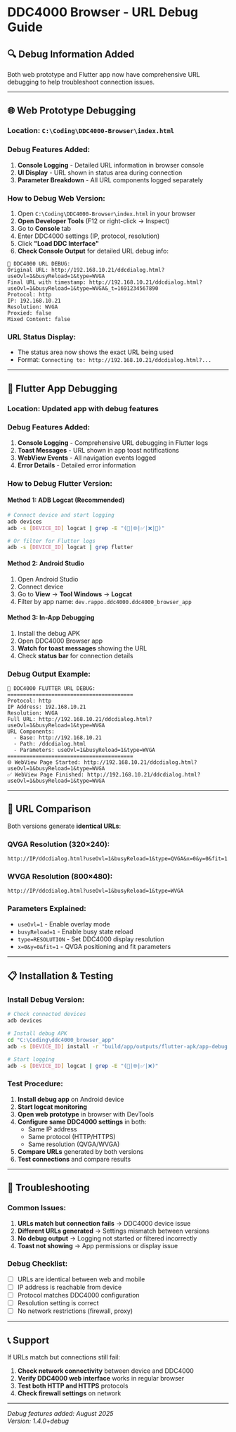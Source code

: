 # DDC4000 Browser - URL Debug Guide

## 🔍 **Debug Information Added**

Both web prototype and Flutter app now have comprehensive URL debugging to help troubleshoot connection issues.

---

## 🌐 **Web Prototype Debugging**

### **Location**: `C:\Coding\DDC4000-Browser\index.html`

### **Debug Features Added:**
1. **Console Logging** - Detailed URL information in browser console
2. **UI Display** - URL shown in status area during connection
3. **Parameter Breakdown** - All URL components logged separately

### **How to Debug Web Version:**
1. Open `C:\Coding\DDC4000-Browser\index.html` in your browser
2. **Open Developer Tools** (F12 or right-click → Inspect)
3. Go to **Console** tab
4. Enter DDC4000 settings (IP, protocol, resolution)
5. Click **"Load DDC Interface"**
6. **Check Console Output** for detailed URL debug info:

```
🔗 DDC4000 URL DEBUG:
Original URL: http://192.168.10.21/ddcdialog.html?useOvl=1&busyReload=1&type=WVGA
Final URL with timestamp: http://192.168.10.21/ddcdialog.html?useOvl=1&busyReload=1&type=WVGA&_t=1691234567890
Protocol: http
IP: 192.168.10.21
Resolution: WVGA
Proxied: false
Mixed Content: false
```

### **URL Status Display:**
- The status area now shows the exact URL being used
- Format: `Connecting to: http://192.168.10.21/ddcdialog.html?...`

---

## 📱 **Flutter App Debugging**

### **Location**: Updated app with debug features

### **Debug Features Added:**
1. **Console Logging** - Comprehensive URL debugging in Flutter logs
2. **Toast Messages** - URL shown in app toast notifications
3. **WebView Events** - All navigation events logged
4. **Error Details** - Detailed error information

### **How to Debug Flutter Version:**

#### **Method 1: ADB Logcat (Recommended)**
```bash
# Connect device and start logging
adb devices
adb -s [DEVICE_ID] logcat | grep -E "(🔗|🌐|✅|❌|🔄)"

# Or filter for Flutter logs
adb -s [DEVICE_ID] logcat | grep flutter
```

#### **Method 2: Android Studio**
1. Open Android Studio
2. Connect device
3. Go to **View** → **Tool Windows** → **Logcat**
4. Filter by app name: `dev.rappo.ddc4000.ddc4000_browser_app`

#### **Method 3: In-App Debugging**
1. Install the debug APK
2. Open DDC4000 Browser app
3. **Watch for toast messages** showing the URL
4. Check **status bar** for connection details

### **Debug Output Example:**
```
🔗 DDC4000 FLUTTER URL DEBUG:
========================================
Protocol: http
IP Address: 192.168.10.21
Resolution: WVGA
Full URL: http://192.168.10.21/ddcdialog.html?useOvl=1&busyReload=1&type=WVGA
URL Components:
  - Base: http://192.168.10.21
  - Path: /ddcdialog.html
  - Parameters: useOvl=1&busyReload=1&type=WVGA
========================================
🌐 WebView Page Started: http://192.168.10.21/ddcdialog.html?useOvl=1&busyReload=1&type=WVGA
✅ WebView Page Finished: http://192.168.10.21/ddcdialog.html?useOvl=1&busyReload=1&type=WVGA
```

---

## 🔄 **URL Comparison**

Both versions generate **identical URLs**:

### **QVGA Resolution (320×240):**
```
http://IP/ddcdialog.html?useOvl=1&busyReload=1&type=QVGA&x=0&y=0&fit=1
```

### **WVGA Resolution (800×480):**
```
http://IP/ddcdialog.html?useOvl=1&busyReload=1&type=WVGA
```

### **Parameters Explained:**
- `useOvl=1` - Enable overlay mode
- `busyReload=1` - Enable busy state reload
- `type=RESOLUTION` - Set DDC4000 display resolution
- `x=0&y=0&fit=1` - QVGA positioning and fit parameters

---

## 📋 **Installation & Testing**

### **Install Debug Version:**
```bash
# Check connected devices
adb devices

# Install debug APK
cd "C:\Coding\ddc4000_browser_app"
adb -s [DEVICE_ID] install -r "build/app/outputs/flutter-apk/app-debug.apk"

# Start logging
adb -s [DEVICE_ID] logcat | grep -E "(🔗|🌐|✅|❌)"
```

### **Test Procedure:**
1. **Install debug app** on Android device
2. **Start logcat monitoring** 
3. **Open web prototype** in browser with DevTools
4. **Configure same DDC4000 settings** in both:
   - Same IP address
   - Same protocol (HTTP/HTTPS)
   - Same resolution (QVGA/WVGA)
5. **Compare URLs** generated by both versions
6. **Test connections** and compare results

---

## 🐛 **Troubleshooting**

### **Common Issues:**
1. **URLs match but connection fails** → DDC4000 device issue
2. **Different URLs generated** → Settings mismatch between versions
3. **No debug output** → Logging not started or filtered incorrectly
4. **Toast not showing** → App permissions or display issue

### **Debug Checklist:**
- [ ] URLs are identical between web and mobile
- [ ] IP address is reachable from device
- [ ] Protocol matches DDC4000 configuration
- [ ] Resolution setting is correct
- [ ] No network restrictions (firewall, proxy)

---

## 📞 **Support**

If URLs match but connections still fail:
1. **Check network connectivity** between device and DDC4000
2. **Verify DDC4000 web interface** works in regular browser
3. **Test both HTTP and HTTPS** protocols
4. **Check firewall settings** on network

---

*Debug features added: August 2025*  
*Version: 1.4.0+debug*